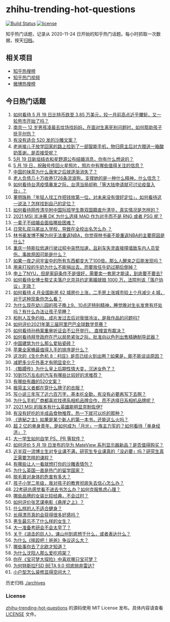 # zhihu-trending-hot-questions

[![Build Status](https://github.com/justjavac/zhihu-trending-hot-questions/workflows/ci/badge.svg?branch=master)](https://github.com/justjavac/zhihu-trending-hot-questions/actions)
[![license](https://img.shields.io/github/license/justjavac/zhihu-trending-hot-questions)](https://github.com/justjavac/zhihu-trending-hot-questions/blob/master/LICENSE)

知乎热门话题，记录从 2020-11-24 日开始的知乎热门话题。每小时抓取一次数据，按天[归档](./archives)。

## 相关项目

- [知乎热搜榜](https://github.com/justjavac/zhihu-trending-top-search)
- [知乎热门视频](https://github.com/justjavac/zhihu-trending-hot-video)
- [微博热搜榜](https://github.com/justjavac/weibo-trending-hot-search)

## 今日热门话题

<!-- BEGIN -->
<!-- 最后更新时间 Thu May 20 2021 02:20:43 GMT+0800 (China Standard Time) -->

1. [如何看待 5 月 19 日比特币跌至 3.85
   万美元，较一月前高点近乎腰斩，又一轮熊市开始了吗？](https://www.zhihu.com/question/460308534)
2. [南京一 12
   岁男孩凌晨去坟场找妈妈，在面对生离死别问题时，如何帮助孩子抚平创伤？](https://www.zhihu.com/question/460220425)
3. [有没有适合 520 发的沙雕文案？](https://www.zhihu.com/question/459974994)
4. [老爸接儿子放学回家的路上捡到了一部智能手机，物归原主后对方赠送一箱酸奶答谢，是否接受呢？](https://www.zhihu.com/question/459438665)
5. [5月 19 日新垣结衣和星野源公布结婚消息，你有什么想说的？](https://www.zhihu.com/question/460300576)
6. [5 月 19 日，祝融号传回火星照片，照片中有哪些值得关注的信息？](https://www.zhihu.com/question/460335836)
7. [中国的抹茶为什么唐宋之后就逐渐消失了？](https://www.zhihu.com/question/22132630)
8. [老人负债几十万收养1726条流浪狗，支撑她的是一种什么精神，什么信念？](https://www.zhihu.com/question/460077629)
9. [如何看待台湾疫情暴发之际，台湾当局却称「等大陆申请就可讨论疫苗入台」？](https://www.zhihu.com/question/460171280)
10. [董明珠称「年轻人找工作把钱放第一位，对未来没有很好定位」，如何看待这一说法？怎样找到自己的定位？](https://www.zhihu.com/question/460116131)
11. [如何看待网传清华附中国际班学生靠双国籍直升清华，真实情况是怎样的？](https://www.zhihu.com/question/460168268)
12. [2021 MSI 半决赛 DK 为什么选择 MAD 作为对手而不是 RNG 或者 PSG
    呢？](https://www.zhihu.com/question/460223247)
13. [一辈子不结婚会面临哪些困难？](https://www.zhihu.com/question/424799240)
14. [日常扎双马尾出入学校，导致在全校出名怎么办 ？](https://www.zhihu.com/question/296691549)
15. [林书豪发博不解为何无法重返NBA，你觉得林书豪不能重返NBA的主要原因是什么?](https://www.zhihu.com/question/460240591)
16. [重庆一特斯拉低速行驶过程中突然加速，且刹车失灵直接撞墙致车内人员受伤，事故原因可能是什么？](https://www.zhihu.com/question/460318919)
17. [如果一夜之间宇宙中的所有东西都变大了100倍，那么人醒来之后能发现吗？](https://www.zhihu.com/question/287131013)
18. [用来打投的牛奶为什么不能捐出去，而要放任牛奶过期后倒掉？](https://www.zhihu.com/question/457869965)
19. [申上了NYU，但是家庭条件不是很好，需要卖一套房才能读，到底要不要去?](https://www.zhihu.com/question/366070430)
20. [如何看待女博士帮丈夫落户北京并约定离婚就赔 1000
    万，法院判该「落户协议」无效？](https://www.zhihu.com/question/460283594)
21. [如何看待 4 月全国新房 62 城房价上涨，二手房上涨城市较上个月减少 4
    城，对于这种现象你怎么看？](https://www.zhihu.com/question/459959827)
22. [为什么现在幼儿园的孩子晚上9、10点还特别精神，睡觉晚对生长发育有坏处吗？有什么办法让孩子早睡？](https://www.zhihu.com/question/459339958)
23. [和别人互免约拍，成片发过去后对我很冷淡，是我作品的问题吗?](https://www.zhihu.com/question/454019532)
24. [如何评价2021年第三届阿里巴巴全球数学竞赛？](https://www.zhihu.com/question/459652793)
25. [如何看待孙杨案重审听证会不公开举行， 直接宣布裁决？](https://www.zhihu.com/question/460075107)
26. [如何看待拜登政府在巴以局势紧张之际，批准向以色列出售精确制导武器？](https://www.zhihu.com/question/460005223)
27. [中国建筑为什么那么爱贴瓷砖？](https://www.zhihu.com/question/21423128)
28. [苹果全家桶最值得入手的排序是什么？](https://www.zhihu.com/question/453146906)
29. [这次的《生化危机
    8：村庄》是否已经火到出圈？如果是，能不能谈谈原因？](https://www.zhihu.com/question/458953377)
30. [减肥多少斤外表才有明显变化？](https://www.zhihu.com/question/370480474)
31. [《甄嬛传》为什么皇上后期性情大变，沉迷女色了？](https://www.zhihu.com/question/459465312)
32. [10到15万左右的汽车有哪些比较好的求推荐？](https://www.zhihu.com/question/265777506)
33. [有哪些有趣的520文案？](https://www.zhihu.com/question/395903926)
34. [极简主义者都在穿什么牌子的衣服？](https://www.zhihu.com/question/439287256)
35. [写小说三年写了近六百万字，基本吃全勤，有没有必要再写下去啊？](https://www.zhihu.com/question/436659113)
36. [为什么手机厂商都喜欢找德系相机品牌合作，而不选择日系相机品牌呢？](https://www.zhihu.com/question/459953910)
37. [2021 MSI 的版本有什么英雄能明显克制佐伊?](https://www.zhihu.com/question/460053887)
38. [有没有好吃的半成品食物推荐，热一下就可以吃的那种？](https://www.zhihu.com/question/448200772)
39. [《诡秘之主》如果是某个新人的第一本书，还能这么火吗？](https://www.zhihu.com/question/431797049)
40. [超 2
    亿的单身青年，是如何成为「月光」一族主力军的？如何看待「单身经济」？](https://www.zhihu.com/question/459406857)
41. [大一学生如何自学 PS、PR 等软件？](https://www.zhihu.com/question/350255171)
42. [如何评价 5 月 19 日发布的华为 MateView
    系列显示器新品？是否值得购买？](https://www.zhihu.com/question/460301000)
43. [近半双一流博士生对专业课不满，研究生专业课真的「没必要」吗？研究生真正需要怎样的课程？](https://www.zhihu.com/question/460069147)
44. [有哪些让人一看就想打你的沙雕表情包？](https://www.zhihu.com/question/457477905)
45. [为什么英国一直是热门的留学国家？](https://www.zhihu.com/question/458885134)
46. [脱毛膏对身体的危害有多大？](https://www.zhihu.com/question/21700375)
47. [孩子小学二年级，我对孩子的教育彻底失去信心怎么办？](https://www.zhihu.com/question/431447269)
48. [22考研总感觉看不进去书怎么办？如何克服焦虑心理？](https://www.zhihu.com/question/460099479)
49. [哪些品牌的女装比较经典，不会过时？](https://www.zhihu.com/question/26497762)
50. [如何评价张艺谋电影《悬崖之上》？](https://www.zhihu.com/question/451738975)
51. [什么样的人不适合健身？](https://www.zhihu.com/question/459306994)
52. [长得漂亮真的会获得很多好感吗？](https://www.zhihu.com/question/447895641)
53. [男生最忘不了什么样的女生？](https://www.zhihu.com/question/320387789)
54. [大一准备考研会不会太早了？](https://www.zhihu.com/question/307998976)
55. [关于《进击的巨人》，谏山创到底想干什么，或者表达什么？](https://www.zhihu.com/question/453504802)
56. [为什么《摔跤吧！爸爸》争议这么大？](https://www.zhihu.com/question/59143980)
57. [哪些事你去了北欧才知道？](https://www.zhihu.com/question/313042878)
58. [为什么沈阳人那么爱吃鸡架？](https://www.zhihu.com/question/21313944)
59. [你在《宝可梦大探险》中喜欢哪只宝可梦？](https://www.zhihu.com/question/459179528)
60. [为何特斯拉FSD BETA 9.0 彻底抛弃雷达?](https://www.zhihu.com/question/455439504)
61. [小户型怎么装修显得空间大？](https://www.zhihu.com/question/451689301)

<!-- END -->

历史归档 [./archives](./archives)

### License

[zhihu-trending-hot-questions](https://github.com/justjavac/zhihu-trending-hot-questions)
的源码使用 MIT License 发布。具体内容请查看 [LICENSE](./LICENSE) 文件。
